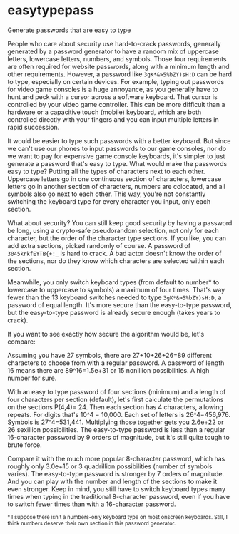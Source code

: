 # easytypepass
Generate passwords that are easy to type

People who care about security use hard-to-crack passwords, generally generated by a password generator to have a random mix of uppercase letters, lowercase letters, numbers, and symbols. Those four requirements are often required for website passwords, along with a minimum length and other requirements. However, a password like `3gK*&>5%bZY)sH:D` can be hard to type, especially on certain devices. For example, typing out passwords for video game consoles is a huge annoyance, as you generally have to hunt and peck with a cursor across a software keyboard. That cursor is controlled by your video game controller. This can be more difficult than a hardware or a capacitive touch (mobile) keyboard, which are both controlled directly with your fingers and you can input multiple letters in rapid succession.

It would be easier to type such passwords with a better keyboard. But since we can't use our phones to input passwords to our game consoles, nor do we want to pay for expensive game console keyboards, it's simpler to just generate a password that's easy to type. What would make the passwords easy to type? Putting all the types of characters next to each other. Uppercase letters go in one continuous section of characters, lowercase letters go in another section of characters, numbers are colocated, and all symbols also go next to each other. This way, you're not constantly switching the keyboard type for every character you input, only each section.

What about security? You can still keep good security by having a password be long, using a crypto-safe pseudorandom selection, not only for each character, but the order of the character type sections. If you like, you can add extra sections, picked randomly of course. A password of `3045krkfEYTB{+:_` is hard to crack. A bad actor doesn't know the order of the sections, nor do they know which characters are selected within each section.

Meanwhile, you only switch keyboard types (from default to number* to lowercase to uppercase to symbols) a maximum of four times. That's way fewer than the 13 keyboard switches needed to type `3gK*&>5%bZY)sH:D`, a password of equal length. It's more secure than the easy-to-type password, but the easy-to-type password is already secure enough (takes years to crack).

If you want to see exactly how secure the algorithm would be, let's compare:

Assuming you have 27 symbols, there are 27+10+26+26=89 different characters to choose from with a regular password. A password of length 16 means there are 89^16=1.5e+31 or 15 nonillion possibilities. A high number for sure.

With an easy to type password of four sections (minimum) and a length of four characters per section (default), let's first calculate the permutations on the sections P(4,4)= 24. Then each section has 4 characters, allowing repeats. For digits that's 10^4 = 10,000. Each set of letters is 26^4=456,976. Symbols is 27^4=531,441. Multiplying those together gets you 2.6e+22 or 26 sexillion possibilities. The easy-to-type password is less than a regular 16-character password by 9 orders of magnitude, but it's still quite tough to brute force.

Compare it with the much more popular 8-character password, which has roughly only 3.0e+15 or 3 quadrillion possibilities (number of symbols varies). The easy-to-type password is stronger by 7 orders of magnitude. And you can play with the number and length of the sections to make it even stronger. Keep in mind, you still have to switch keyboard types many times when typing in the traditional 8-character password, even if you have to switch fewer times than with a 16-character password.

<sup>* I suppose there isn't a numbers-only keyboard type on most onscreen keyboards. Still, I think numbers deserve their own section in this password generator.</sup>
